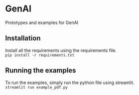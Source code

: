 # GenAI
Prototypes and examples for GenAI

## Installation
Install all the requirements using the requirements file.<br>
```pip install -r requirements.txt```

## Running the examples
To run the examples, simply run the python file using streamlit.<br>
```streamlit run example_pdf.py```
